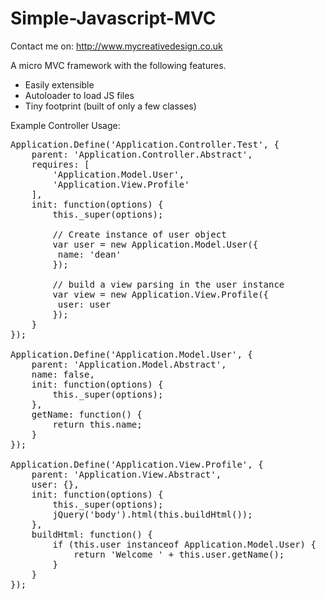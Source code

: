 Simple-Javascript-MVC
=====================

Contact me on:
http://www.mycreativedesign.co.uk

A micro MVC framework with the following features.
- Easily extensible
- Autoloader to load JS files
- Tiny footprint (built of only a few classes)

Example Controller Usage:

<pre>
Application.Define('Application.Controller.Test', {
    parent: 'Application.Controller.Abstract',
    requires: [
        'Application.Model.User',
        'Application.View.Profile'
    ], 
    init: function(options) {
        this._super(options);
                
        // Create instance of user object
        var user = new Application.Model.User({
  	     name: 'dean'
        });

        // build a view parsing in the user instance		
        var view = new Application.View.Profile({
	     user: user
        });
    }
});

Application.Define('Application.Model.User', {
    parent: 'Application.Model.Abstract',
    name: false,
    init: function(options) {
        this._super(options);
    },
    getName: function() {
        return this.name;
    }
});
           
Application.Define('Application.View.Profile', {
    parent: 'Application.View.Abstract',
    user: {},
    init: function(options) {
        this._super(options);
        jQuery('body').html(this.buildHtml());
    },
    buildHtml: function() {
        if (this.user instanceof Application.Model.User) {
            return 'Welcome ' + this.user.getName();
        }
    }
});
</pre>

